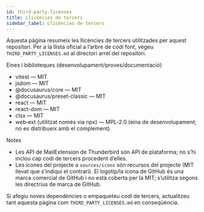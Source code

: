 ```yaml
---
id: third-party-licenses
title: Llicències de tercers
sidebar_label: Llicències de tercers
---
```


Aquesta pàgina resumeix les llicències de tercers utilitzades per aquest repositori. Per a la
llista oficial a l’arbre de codi font, vegeu `THIRD_PARTY_LICENSES.md` al
directori arrel del repositori.

Eines i biblioteques (desenvolupament/proves/documentació)

- vitest — MIT
- jsdom — MIT
- @docusaurus/core — MIT
- @docusaurus/preset-classic — MIT
- react — MIT
- react-dom — MIT
- clsx — MIT
- web‑ext (utilitzat només via npx) — MPL‑2.0 (eina de desenvolupament; no es distribueix amb el complement)

Notes

- Les API de MailExtension de Thunderbird són API de plataforma; no s’hi inclou cap codi de tercers procedent d’elles.
- Les icones del projecte a `sources/icons` són recursos del projecte (MIT llevat que s’indiqui el contrari). El logotip/la icona de GitHub és una marca comercial de GitHub i no està coberta per la MIT; s’utilitza segons les directrius de marca de GitHub.

Si afegiu noves dependències o empaqueteu codi de tercers, actualitzeu tant aquesta
pàgina com `THIRD_PARTY_LICENSES.md` en conseqüència.
